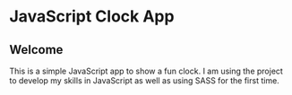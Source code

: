 # JavaScript Clock App

## Welcome

This is a simple JavaScript app to show a fun clock. I am using the project to develop my skills in JavaScript as well as using SASS for the first time. 
